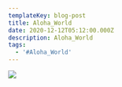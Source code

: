 ```yaml
---
templateKey: blog-post
title: Aloha_World
date: 2020-12-12T05:12:00.000Z
description: Aloha_World
tags:
  - '#Aloha_World'
---
```

![](/img/1211180945.jpg)
